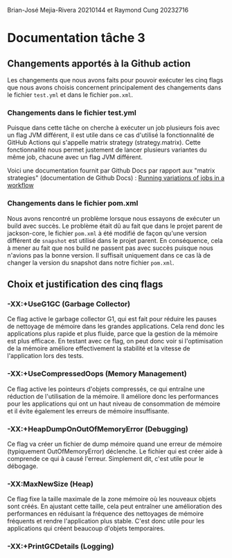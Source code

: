 Brian-José Mejia-Rivera 20210144 et Raymond Cung 20232716

# Documentation tâche 3 <br>

## Changements apportés à la Github action
Les changements que nous avons faits pour pouvoir exécuter les cinq flags que nous avons choisis concernent principalement des changements dans le fichier `test.yml` et dans le fichier `pom.xml`. 

### Changements dans le fichier test.yml
Puisque dans cette tâche on cherche à exécuter un job plusieurs fois avec un flag JVM différent, il est utile dans ce cas d'utilisé la fonctionnalité de GitHub Actions qui s'appelle matrix strategy (strategy.matrix). Cette fonctionnalité nous permet justement de lancer plusieurs variantes du même job, chacune avec un flag JVM différent. <br>

Voici une documentation fournit par Github Docs par rapport aux "matrix strategies" (documentation de Github Docs) : [Running variations of jobs in a workflow](https://docs.github.com/en/actions/writing-workflows/choosing-what-your-workflow-does/running-variations-of-jobs-in-a-workflow)

### Changements dans le fichier pom.xml
Nous avons rencontré un problème lorsque nous essayons de exécuter un build avec succès. Le problème était dû au fait que dans le projet parent de jackson-core, le fichier `pom.xml` à été modifié de façon qu'une version différent de `snapshot` est utilisé dans le projet parent. En conséquence, cela à mener au fait que nos build ne passent pas avec succès puisque nous n'avions pas la bonne version. Il suffisait uniquement dans ce cas là de changer la version du snapshot dans notre fichier `pom.xml`.

## Choix et justification des cinq flags

### -XX:+UseG1GC (Garbage Collector)
Ce flag active le garbage collector G1, qui est fait pour réduire les pauses de nettoyage de mémoire dans les grandes applications. Cela rend donc les applications plus rapide et plus fluide, parce que la gestion de la mémoire est plus efficace. En testant avec ce flag, on peut donc voir si l'optimisation de la mémoire améliore effectivement la stabilité et la vitesse de l'application lors des tests.

### -XX:+UseCompressedOops (Memory Management)
Ce flag active les pointeurs d'objets compressés, ce qui entraîne une réduction de l'utilisation de la mémoire. Il améliore donc les performances pour les applications qui ont un haut niveau de consommation de mémoire et il évite également les erreurs de mémoire insuffisante.

### -XX:+HeapDumpOnOutOfMemoryError (Debugging)
Ce flag va créer un fichier de dump mémoire quand une erreur de mémoire (typiquement OutOfMemoryError) déclenche. Le fichier qui est créer aide à comprende ce qui à causé l'erreur. Simplement dit, c'est utile pour le débogage.


### -XX:MaxNewSize (Heap)
Ce flag fixe la taille maximale de la zone mémoire où les nouveaux objets sont créés. En ajustant cette taille, cela peut entraîner une amélioration des performances en réduisant la fréquence des nettoyages de mémoire fréquents et rendre l'application plus stable. C'est donc utile pour les applications qui créent beaucoup d'objets temporaires.

### -XX:+PrintGCDetails (Logging)

